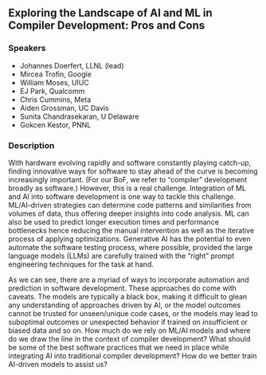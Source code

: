 ## Exploring the Landscape of AI and ML in Compiler Development: Pros and Cons 

### Speakers
- Johannes Doerfert, LLNL (lead)
- Mircea Trofin, Google
- William Moses, UIUC
- EJ Park, Qualcomm
- Chris Cummins, Meta 
- Aiden Grossman, UC Davis
- Sunita Chandrasekaran, U Delaware 
- Gokcen Kestor, PNNL 

### Description
With hardware evolving rapidly and software constantly playing catch-up, finding innovative ways for software to stay ahead of the curve is becoming increasingly important. (For our BoF, we refer to “compiler” development broadly as software.) However, this is a real challenge. Integration of ML and AI into software development is one way to tackle this challenge. ML/AI-driven strategies can determine code patterns and similarities from volumes of data, thus offering deeper insights into code analysis. ML can also be used to predict longer execution times and performance bottlenecks hence reducing the manual intervention as well as the iterative process of applying optimizations. Generative AI has the potential to even automate the software testing process, where possible, provided the large language models (LLMs) are carefully trained with the “right” prompt engineering techniques for the task at hand. 

As we can see, there are a myriad of ways to incorporate automation and prediction in software development. These approaches do come with caveats. The models are typically a black box, making it difficult to glean any understanding of approaches driven by AI, or the model outcomes cannot be trusted for unseen/unique code cases, or the models may lead to suboptimal outcomes or unexpected behavior if trained on insufficient or biased data and so on. How much do we rely on ML/AI models and where do we draw the line in the context of compiler development? What should be some of the best software practices that we need in place while integrating AI into traditional compiler development? How do we better train AI-driven models to assist us? 
